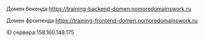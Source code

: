 Домен бекенда:https://training-backend-domen.nomoredomainswork.ru

Домен фронтенда:https://training-frontend-domen.nomoredomainswork.ru

ID сервера:158.160.148.175
